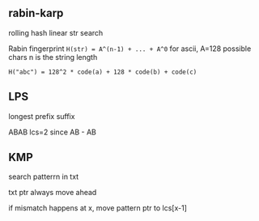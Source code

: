 ---
---
## rabin-karp
rolling hash
linear str search

Rabin fingerprint
`H(str) = A^(n-1) + ... + A^0`
for ascii, A=128 possible chars
n is the string length

`H("abc") = 128^2 * code(a) + 128 * code(b) + code(c)`

## LPS
longest prefix suffix

ABAB
lcs=2
since AB - AB

## KMP
search patterrn in txt

txt ptr always move ahead

if mismatch happens at x,
move pattern ptr to lcs[x-1]
